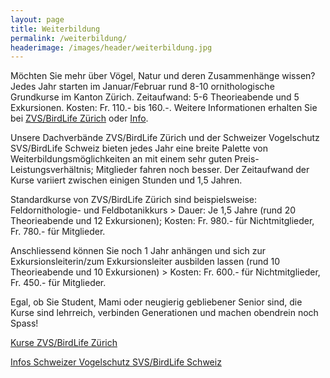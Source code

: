 ```yaml
---
layout: page
title: Weiterbildung
permalink: /weiterbildung/
headerimage: /images/header/weiterbildung.jpg
---
```


Möchten Sie mehr über Vögel, Natur und deren Zusammenhänge wissen? Jedes Jahr starten im Januar/Februar rund 8-10 ornithologische Grundkurse im Kanton Zürich. Zeitaufwand: 5-6 Theorieabende und 5 Exkursionen. Kosten: Fr. 110.- bis 160.-. Weitere Informationen erhalten Sie bei [ZVS/BirdLife Zürich](http://www.birdlife-zuerich.ch) oder [Info](mailto:info@naturschutz-r-s.ch).


Unsere Dachverbände ZVS/BirdLife Zürich und der Schweizer Vogelschutz SVS/BirdLife Schweiz bieten jedes Jahr eine breite Palette von Weiterbildungsmöglichkeiten an mit einem sehr guten Preis-Leistungsverhältnis; Mitglieder fahren noch besser. Der Zeitaufwand der Kurse variiert zwischen einigen Stunden und 1,5 Jahren.

Standardkurse von ZVS/BirdLife Zürich sind beispielsweise: Feldornithologie- und Feldbotanikkurs > Dauer: Je 1,5 Jahre (rund 20 Theorieabende und 12 Exkursionen); Kosten: Fr. 980.- für Nichtmitglieder, Fr. 780.- für Mitglieder.

Anschliessend können Sie noch 1 Jahr anhängen und sich zur Exkursionsleiterin/zum Exkursionsleiter ausbilden lassen (rund 10 Theorieabende und 10 Exkursionen) > Kosten: Fr. 600.- für Nichtmitglieder, Fr. 450.- für Mitglieder.

Egal, ob Sie Student, Mami oder neugierig gebliebener Senior sind, die Kurse sind lehrreich, verbinden Generationen und machen obendrein noch Spass!


<a class="button" href="http://www.birdlife-zuerich.ch/kurse-veranstaltungen/uebersicht">Kurse ZVS/BirdLife Zürich</a>

<a class="button" href="http://www.birdlife.ch">Infos Schweizer Vogelschutz SVS/BirdLife Schweiz</a>

[praesident-email]: mailto:info@naturschutz-r-s.ch
